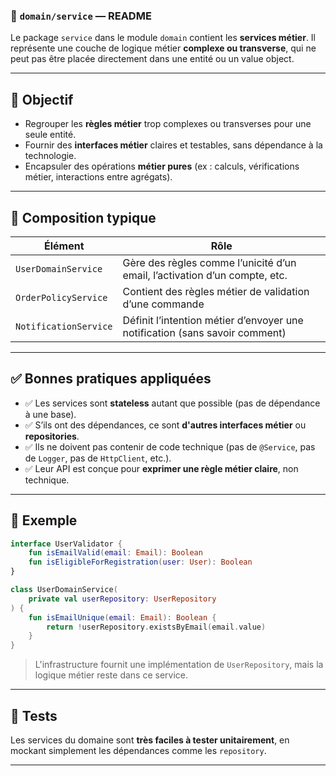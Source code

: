 ### 📁 `domain/service` — README

Le package `service` dans le module `domain` contient les **services métier**. Il représente une couche de logique métier **complexe ou transverse**, qui ne peut pas être placée directement dans une entité ou un value object.

---

## 🎯 Objectif

* Regrouper les **règles métier** trop complexes ou transverses pour une seule entité.
* Fournir des **interfaces métier** claires et testables, sans dépendance à la technologie.
* Encapsuler des opérations **métier pures** (ex : calculs, vérifications métier, interactions entre agrégats).

---

## 🧱 Composition typique

| Élément               | Rôle                                                                        |
| --------------------- | --------------------------------------------------------------------------- |
| `UserDomainService`   | Gère des règles comme l’unicité d’un email, l’activation d’un compte, etc.  |
| `OrderPolicyService`  | Contient des règles métier de validation d’une commande                     |
| `NotificationService` | Définit l’intention métier d’envoyer une notification (sans savoir comment) |

---

## ✅ Bonnes pratiques appliquées

* ✅ Les services sont **stateless** autant que possible (pas de dépendance à une base).
* ✅ S’ils ont des dépendances, ce sont **d'autres interfaces métier** ou **repositories**.
* ✅ Ils ne doivent pas contenir de code technique (pas de `@Service`, pas de `Logger`, pas de `HttpClient`, etc.).
* ✅ Leur API est conçue pour **exprimer une règle métier claire**, non technique.

---

## 📌 Exemple

```kotlin
interface UserValidator {
    fun isEmailValid(email: Email): Boolean
    fun isEligibleForRegistration(user: User): Boolean
}
```

```kotlin
class UserDomainService(
    private val userRepository: UserRepository
) {
    fun isEmailUnique(email: Email): Boolean {
        return !userRepository.existsByEmail(email.value)
    }
}
```

> L'infrastructure fournit une implémentation de `UserRepository`, mais la logique métier reste dans ce service.

---

## 🧪 Tests

Les services du domaine sont **très faciles à tester unitairement**, en mockant simplement les dépendances comme les `repository`.

---
